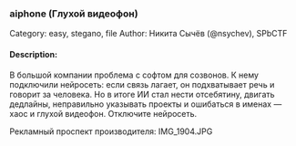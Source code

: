 ### aiphone (Глухой видеофон)

Category: easy, stegano, file
Author: Никита Сычёв (@nsychev), SPbCTF

#### Description:

В большой компании проблема с софтом для созвонов. К нему подключили нейросеть: если связь лагает, он подхватывает речь и говорит за человека. Но в итоге ИИ стал нести отсебятину, двигать дедлайны, неправильно указывать проекты и ошибаться в именах — хаос и глухой видеофон. Отключите нейросеть.

Рекламный проспект производителя: IMG_1904.JPG
